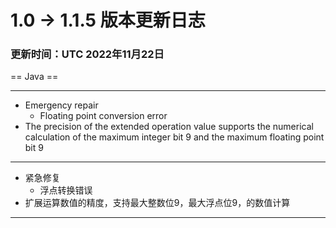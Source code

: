 # 1.0 -> 1.1.5 版本更新日志

### 更新时间：UTC 2022年11月22日

== Java ==
<hr>

* Emergency repair
    * Floating point conversion error
* The precision of the extended operation value supports the numerical calculation of the maximum integer bit 9 and the
  maximum floating point bit 9

<hr>

* 紧急修复
    * 浮点转换错误
* 扩展运算数值的精度，支持最大整数位9，最大浮点位9，的数值计算

<hr>